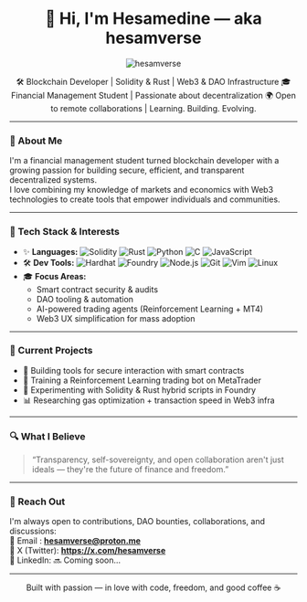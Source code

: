 <h1 align="center">👋 Hi, I'm Hesamedine — aka hesamverse</h1>

<p align="center">
  <img src="https://komarev.com/ghpvc/?username=hesamverse&label=Profile%20views&color=0e75b6&style=flat" alt="hesamverse" />
</p>

<p align="center">
🛠️ Blockchain Developer | Solidity & Rust | Web3 & DAO Infrastructure  
🎓 Financial Management Student | Passionate about decentralization  
🌍 Open to remote collaborations | Learning. Building. Evolving.  
</p>

---

### 🧠 About Me
I'm a financial management student turned blockchain developer with a growing passion for building secure, efficient, and transparent decentralized systems.  
I love combining my knowledge of markets and economics with Web3 technologies to create tools that empower individuals and communities.

---

### 🔧 Tech Stack & Interests
- ✨ **Languages:** ![Solidity](https://img.shields.io/badge/Solidity-363636?style=flat&logo=solidity) ![Rust](https://img.shields.io/badge/Rust-black?style=flat&logo=rust) ![Python](https://img.shields.io/badge/Python-14354C?style=flat&logo=python&logoColor=white) ![C](https://img.shields.io/badge/C-00599C?style=flat&logo=c&logoColor=white) ![JavaScript](https://img.shields.io/badge/JavaScript-F7DF1E?style=flat&logo=javascript&logoColor=black)
- 🛠️ **Dev Tools:** ![Hardhat](https://img.shields.io/badge/Hardhat-F5DE19?style=flat&logo=ethereum&logoColor=black) ![Foundry](https://img.shields.io/badge/Foundry-000000?style=flat&logo=forge&logoColor=white) ![Node.js](https://img.shields.io/badge/Node.js-339933?style=flat&logo=nodedotjs&logoColor=white) ![Git](https://img.shields.io/badge/Git-F05032?style=flat&logo=git&logoColor=white) ![Vim](https://img.shields.io/badge/Vim-019733?style=flat&logo=vim&logoColor=white) ![Linux](https://img.shields.io/badge/Linux-FCC624?style=flat&logo=linux&logoColor=black)
- 🎓 **Focus Areas:**
  - Smart contract security & audits  
  - DAO tooling & automation  
  - AI-powered trading agents (Reinforcement Learning + MT4)  
  - Web3 UX simplification for mass adoption

---

### 💪 Current Projects
- 🧱 Building tools for secure interaction with smart contracts  
- 🤖 Training a Reinforcement Learning trading bot on MetaTrader  
- 🧪 Experimenting with Solidity & Rust hybrid scripts in Foundry  
- 📊 Researching gas optimization + transaction speed in Web3 infra

---

### 🔍 What I Believe
> “Transparency, self-sovereignty, and open collaboration aren't just ideals — they're the future of finance and freedom.”

---

### 📢 Reach Out
I'm always open to contributions, DAO bounties, collaborations, and discussions:  
📧 Email : **hesamverse@proton.me**  
🧵 X (Twitter): **https://x.com/hesamverse**  
🔗 LinkedIn: 🔜 Coming soon…

---

<p align="center">
Built with passion — in love with code, freedom, and good coffee ☕️
</p>
